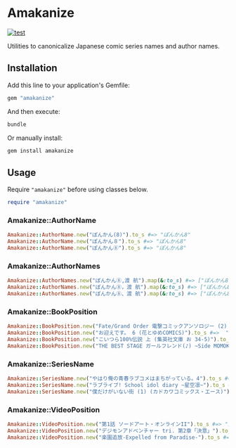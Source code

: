 # Amakanize

[![test](https://github.com/amakan/amakanize/actions/workflows/test.yml/badge.svg)](https://github.com/amakan/amakanize/actions/workflows/test.yml)

Utilities to canonicalize Japanese comic series names and author names.

## Installation

Add this line to your application's Gemfile:

```ruby
gem "amakanize"
```

And then execute:

```bash
bundle
```

Or manually install:

```bash
gem install amakanize
```

## Usage

Require `"amakanize"` before using classes below.

```ruby
require "amakanize"
```

### Amakanize::AuthorName

```ruby
Amakanize::AuthorName.new("ぽんかん(8)").to_s #=> "ぽんかん8"
Amakanize::AuthorName.new("ぽんかん８").to_s #=> "ぽんかん8"
Amakanize::AuthorName.new("ぽんかん⑧").to_s #=> "ぽんかん8"
```

### Amakanize::AuthorNames

```ruby
Amakanize::AuthorNames.new("ぽんかん⑧,渡 航").map(&:to_s) #=> ["ぽんかん8", "渡航"]
Amakanize::AuthorNames.new("ぽんかん⑧，渡 航").map(&:to_s) #=> ["ぽんかん8", "渡航"]
Amakanize::AuthorNames.new("ぽんかん⑧、渡 航").map(&:to_s) #=> ["ぽんかん8", "渡航"]
```

### Amakanize::BookPosition

```ruby
Amakanize::BookPosition.new("Fate/Grand Order 電撃コミックアンソロジー (2) (電撃コミックスNEXT)").to_s #=> "2"
Amakanize::BookPosition.new("お迎えです。 6 (花とゆめCOMICS)").to_s #=>  "6"
Amakanize::BookPosition.new("こいつら100%伝説 上 (集英社文庫 お 34-5)").to_s #=> "上"
Amakanize::BookPosition.new("THE BEST STAGE ガールフレンド(♪) ~Side MOMOKO~ (電撃コミックスEX)").to_s #=> ""
```

### Amakanize::SeriesName

```ruby
Amakanize::SeriesName.new("やはり俺の青春ラブコメはまちがっている。4").to_s #=> "やはり俺の青春ラブコメはまちがっている。"
Amakanize::SeriesName.new("ラブライブ! School idol diary ~星空凛~").to_s #=> "ラブライブ! School idol diary"
Amakanize::SeriesName.new("僕だけがいない街 (1) (カドカワコミックス・エース)").to_s #=> "僕だけがいない街"
```

### Amakanize::VideoPosition

```ruby
Amakanize::VideoPosition.new("第1話 ソードアート・オンラインII").to_s #=> "1"
Amakanize::VideoPosition.new("デジモンアドベンチャー tri. 第2章「決意」").to_s #=> "2"
Amakanize::VideoPosition.new("楽園追放-Expelled from Paradise-").to_s #=> ""
```
